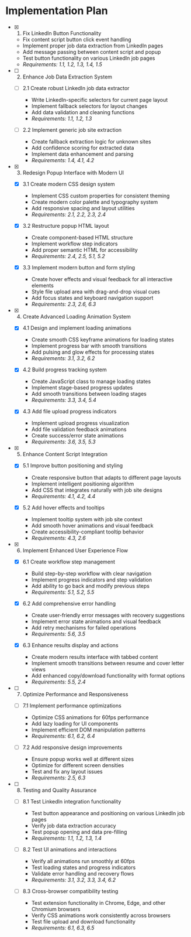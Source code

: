 # Implementation Plan

- [x] 1. Fix LinkedIn Button Functionality


  - Fix content script button click event handling
  - Implement proper job data extraction from LinkedIn pages
  - Add message passing between content script and popup
  - Test button functionality on various LinkedIn job pages
  - _Requirements: 1.1, 1.2, 1.3, 1.4, 1.5_

- [ ] 2. Enhance Job Data Extraction System
  - [ ] 2.1 Create robust LinkedIn job data extractor
    - Write LinkedIn-specific selectors for current page layout
    - Implement fallback selectors for layout changes
    - Add data validation and cleaning functions
    - _Requirements: 1.1, 1.2, 1.3_

  - [ ] 2.2 Implement generic job site extraction
    - Create fallback extraction logic for unknown sites
    - Add confidence scoring for extracted data
    - Implement data enhancement and parsing
    - _Requirements: 1.4, 4.1, 4.2_




- [x] 3. Redesign Popup Interface with Modern UI
  - [x] 3.1 Create modern CSS design system
    - Implement CSS custom properties for consistent theming
    - Create modern color palette and typography system
    - Add responsive spacing and layout utilities
    - _Requirements: 2.1, 2.2, 2.3, 2.4_

  - [x] 3.2 Restructure popup HTML layout
    - Create component-based HTML structure
    - Implement workflow step indicators
    - Add proper semantic HTML for accessibility
    - _Requirements: 2.4, 2.5, 5.1, 5.2_

  - [x] 3.3 Implement modern button and form styling
    - Create hover effects and visual feedback for all interactive elements
    - Style file upload area with drag-and-drop visual cues
    - Add focus states and keyboard navigation support
    - _Requirements: 2.3, 2.6, 6.3_

- [x] 4. Create Advanced Loading Animation System
  - [x] 4.1 Design and implement loading animations
    - Create smooth CSS keyframe animations for loading states
    - Implement progress bar with smooth transitions
    - Add pulsing and glow effects for processing states
    - _Requirements: 3.1, 3.2, 6.2_

  - [x] 4.2 Build progress tracking system
    - Create JavaScript class to manage loading states
    - Implement stage-based progress updates
    - Add smooth transitions between loading stages
    - _Requirements: 3.3, 3.4, 5.4_

  - [x] 4.3 Add file upload progress indicators
    - Implement upload progress visualization
    - Add file validation feedback animations
    - Create success/error state animations
    - _Requirements: 3.6, 3.5, 5.3_

- [x] 5. Enhance Content Script Integration
  - [x] 5.1 Improve button positioning and styling
    - Create responsive button that adapts to different page layouts
    - Implement intelligent positioning algorithm
    - Add CSS that integrates naturally with job site designs
    - _Requirements: 4.1, 4.2, 4.4_

  - [x] 5.2 Add hover effects and tooltips
    - Implement tooltip system with job site context
    - Add smooth hover animations and visual feedback
    - Create accessibility-compliant tooltip behavior
    - _Requirements: 4.3, 2.6_

- [x] 6. Implement Enhanced User Experience Flow
  - [x] 6.1 Create workflow step management
    - Build step-by-step workflow with clear navigation
    - Implement progress indicators and step validation
    - Add ability to go back and modify previous steps
    - _Requirements: 5.1, 5.2, 5.5_

  - [x] 6.2 Add comprehensive error handling
    - Create user-friendly error messages with recovery suggestions
    - Implement error state animations and visual feedback
    - Add retry mechanisms for failed operations
    - _Requirements: 5.6, 3.5_

  - [x] 6.3 Enhance results display and actions
    - Create modern results interface with tabbed content
    - Implement smooth transitions between resume and cover letter views
    - Add enhanced copy/download functionality with format options
    - _Requirements: 5.5, 2.4_

- [ ] 7. Optimize Performance and Responsiveness
  - [ ] 7.1 Implement performance optimizations
    - Optimize CSS animations for 60fps performance
    - Add lazy loading for UI components
    - Implement efficient DOM manipulation patterns
    - _Requirements: 6.1, 6.2, 6.4_

  - [ ] 7.2 Add responsive design improvements
    - Ensure popup works well at different sizes
    - Optimize for different screen densities
    - Test and fix any layout issues
    - _Requirements: 2.5, 6.3_

- [ ] 8. Testing and Quality Assurance
  - [ ] 8.1 Test LinkedIn integration functionality
    - Test button appearance and positioning on various LinkedIn job pages
    - Verify job data extraction accuracy
    - Test popup opening and data pre-filling
    - _Requirements: 1.1, 1.2, 1.3, 1.4_

  - [ ] 8.2 Test UI animations and interactions
    - Verify all animations run smoothly at 60fps
    - Test loading states and progress indicators
    - Validate error handling and recovery flows
    - _Requirements: 3.1, 3.2, 3.3, 3.4, 6.2_

  - [ ] 8.3 Cross-browser compatibility testing
    - Test extension functionality in Chrome, Edge, and other Chromium browsers
    - Verify CSS animations work consistently across browsers
    - Test file upload and download functionality
    - _Requirements: 6.1, 6.3, 6.5_